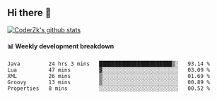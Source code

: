 ## Hi there 👋

[![CoderZk's github stats](https://github-readme-stats.vercel.app/api?username=zhoukuo123&show_icons=true&count_private=true)](https://github.com/anuraghazra/github-readme-stats)

#### :bar_chart: Weekly development breakdown

<!--START_SECTION:waka-->
```text
Java         24 hrs 3 mins   ███████████████████████▒░   93.14 % 
Lua          47 mins         ▓░░░░░░░░░░░░░░░░░░░░░░░░   03.09 % 
XML          26 mins         ▒░░░░░░░░░░░░░░░░░░░░░░░░   01.69 % 
Groovy       13 mins         ▒░░░░░░░░░░░░░░░░░░░░░░░░   00.89 % 
Properties   8 mins          ░░░░░░░░░░░░░░░░░░░░░░░░░   00.52 % 
```
<!--END_SECTION:waka-->
